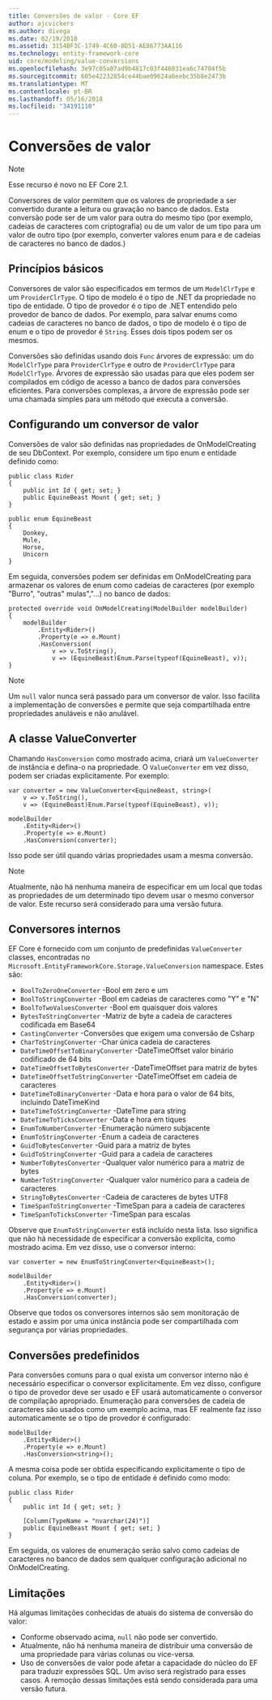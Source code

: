 ```yaml
---
title: Conversões de valor - Core EF
author: ajcvickers
ms.author: divega
ms.date: 02/19/2018
ms.assetid: 3154BF3C-1749-4C60-8D51-AE86773AA116
ms.technology: entity-framework-core
uid: core/modeling/value-conversions
ms.openlocfilehash: 3e97c05a87ad9b4817c03f446031ea6c74704f5b
ms.sourcegitcommit: 605e42232854ce44bae09624a6eebc35b8e2473b
ms.translationtype: MT
ms.contentlocale: pt-BR
ms.lasthandoff: 05/16/2018
ms.locfileid: "34191110"
---
```

# <a name="value-conversions"></a>Conversões de valor

> [!NOTE]  
> Esse recurso é novo no EF Core 2.1.

Conversores de valor permitem que os valores de propriedade a ser convertido durante a leitura ou gravação no banco de dados. Esta conversão pode ser de um valor para outra do mesmo tipo (por exemplo, cadeias de caracteres com criptografia) ou de um valor de um tipo para um valor de outro tipo (por exemplo, converter valores enum para e de cadeias de caracteres no banco de dados.)

## <a name="fundamentals"></a>Princípios básicos

Conversores de valor são especificados em termos de um `ModelClrType` e um `ProviderClrType`. O tipo de modelo é o tipo de .NET da propriedade no tipo de entidade. O tipo de provedor é o tipo de .NET entendido pelo provedor de banco de dados. Por exemplo, para salvar enums como cadeias de caracteres no banco de dados, o tipo de modelo é o tipo de enum e o tipo de provedor é `String`. Esses dois tipos podem ser os mesmos.

Conversões são definidas usando dois `Func` árvores de expressão: um do `ModelClrType` para `ProviderClrType` e outro de `ProviderClrType` para `ModelClrType`. Árvores de expressão são usadas para que eles podem ser compilados em código de acesso a banco de dados para conversões eficientes. Para conversões complexas, a árvore de expressão pode ser uma chamada simples para um método que executa a conversão.

## <a name="configuring-a-value-converter"></a>Configurando um conversor de valor

Conversões de valor são definidas nas propriedades de OnModelCreating de seu DbContext. Por exemplo, considere um tipo enum e entidade definido como:
```Csharp
public class Rider
{
    public int Id { get; set; }
    public EquineBeast Mount { get; set; }
}

public enum EquineBeast
{
    Donkey,
    Mule,
    Horse,
    Unicorn
}
```
Em seguida, conversões podem ser definidas em OnModelCreating para armazenar os valores de enum como cadeias de caracteres (por exemplo "Burro", "outras" mulas","...) no banco de dados:
```Csharp
protected override void OnModelCreating(ModelBuilder modelBuilder)
{
    modelBuilder
        .Entity<Rider>()
        .Property(e => e.Mount)
        .HasConversion(
            v => v.ToString(),
            v => (EquineBeast)Enum.Parse(typeof(EquineBeast), v));
}
```
> [!NOTE]  
> Um `null` valor nunca será passado para um conversor de valor. Isso facilita a implementação de conversões e permite que seja compartilhada entre propriedades anuláveis e não anulável.

## <a name="the-valueconverter-class"></a>A classe ValueConverter

Chamando `HasConversion` como mostrado acima, criará um `ValueConverter` de instância e defina-o na propriedade. O `ValueConverter` em vez disso, podem ser criadas explicitamente. Por exemplo:
```Csharp
var converter = new ValueConverter<EquineBeast, string>(
    v => v.ToString(),
    v => (EquineBeast)Enum.Parse(typeof(EquineBeast), v));

modelBuilder
    .Entity<Rider>()
    .Property(e => e.Mount)
    .HasConversion(converter);
```
Isso pode ser útil quando várias propriedades usam a mesma conversão.

> [!NOTE]  
> Atualmente, não há nenhuma maneira de especificar em um local que todas as propriedades de um determinado tipo devem usar o mesmo conversor de valor. Este recurso será considerado para uma versão futura.

## <a name="built-in-converters"></a>Conversores internos

EF Core é fornecido com um conjunto de predefinidas `ValueConverter` classes, encontradas no `Microsoft.EntityFrameworkCore.Storage.ValueConversion` namespace. Estes são:
* `BoolToZeroOneConverter` -Bool em zero e um
* `BoolToStringConverter` -Bool em cadeias de caracteres como "Y" e "N"
* `BoolToTwoValuesConverter` -Bool em quaisquer dois valores
* `BytesToStringConverter` -Matriz de byte a cadeia de caracteres codificada em Base64
* `CastingConverter` -Conversões que exigem uma conversão de Csharp
* `CharToStringConverter` -Char única cadeia de caracteres
* `DateTimeOffsetToBinaryConverter` -DateTimeOffset valor binário codificado de 64 bits
* `DateTimeOffsetToBytesConverter` -DateTimeOffset para matriz de bytes
* `DateTimeOffsetToStringConverter` -DateTimeOffset em cadeia de caracteres
* `DateTimeToBinaryConverter` -Data e hora para o valor de 64 bits, incluindo DateTimeKind
* `DateTimeToStringConverter` -DateTime para string
* `DateTimeToTicksConverter` -Data e hora em tiques
* `EnumToNumberConverter` -Enumeração número subjacente
* `EnumToStringConverter` -Enum a cadeia de caracteres
* `GuidToBytesConverter` -Guid para a matriz de bytes
* `GuidToStringConverter` -Guid para a cadeia de caracteres
* `NumberToBytesConverter` -Qualquer valor numérico para a matriz de bytes
* `NumberToStringConverter` -Qualquer valor numérico para a cadeia de caracteres
* `StringToBytesConverter` -Cadeia de caracteres de bytes UTF8
* `TimeSpanToStringConverter` -TimeSpan para a cadeia de caracteres
* `TimeSpanToTicksConverter` -TimeSpan para escalas

Observe que `EnumToStringConverter` está incluído nesta lista. Isso significa que não há necessidade de especificar a conversão explícita, como mostrado acima. Em vez disso, use o conversor interno:
```Csharp
var converter = new EnumToStringConverter<EquineBeast>();

modelBuilder
    .Entity<Rider>()
    .Property(e => e.Mount)
    .HasConversion(converter);
```
Observe que todos os conversores internos são sem monitoração de estado e assim por uma única instância pode ser compartilhada com segurança por várias propriedades.

## <a name="pre-defined-conversions"></a>Conversões predefinidos

Para conversões comuns para o qual exista um conversor interno não é necessário especificar o conversor explicitamente. Em vez disso, configure o tipo de provedor deve ser usado e EF usará automaticamente o conversor de compilação apropriado. Enumeração para conversões de cadeia de caracteres são usados como um exemplo acima, mas EF realmente faz isso automaticamente se o tipo de provedor é configurado:
```Csharp
modelBuilder
    .Entity<Rider>()
    .Property(e => e.Mount)
    .HasConversion<string>();
```
A mesma coisa pode ser obtida especificando explicitamente o tipo de coluna. Por exemplo, se o tipo de entidade é definido como modo:
```Csharp
public class Rider
{
    public int Id { get; set; }

    [Column(TypeName = "nvarchar(24)")]
    public EquineBeast Mount { get; set; }
}
```
Em seguida, os valores de enumeração serão salvo como cadeias de caracteres no banco de dados sem qualquer configuração adicional no OnModelCreating.

## <a name="limitations"></a>Limitações

Há algumas limitações conhecidas de atuais do sistema de conversão do valor:
* Conforme observado acima, `null` não pode ser convertido.
* Atualmente, não há nenhuma maneira de distribuir uma conversão de uma propriedade para várias colunas ou vice-versa.
* Uso de conversões de valor pode afetar a capacidade do núcleo do EF para traduzir expressões SQL. Um aviso será registrado para esses casos.
A remoção dessas limitações está sendo considerada para uma versão futura.
